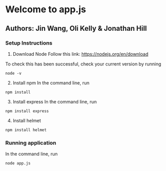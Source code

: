 # Welcome to app.js
## Authors: Jin Wang, Oli Kelly & Jonathan Hill

### Setup Instructions

1) Download Node
Follow this link: https://nodejs.org/en/download

To check this has been successful, check your current version by running

```
node -v
```

2) Install npm
In the command line, run 
```
npm install
```

3) Install express
In the command line, run

```
npm install express
```

4) Install helmet
```
npm install helmet
```

### Running application

In the command line, run

```
node app.js
```

